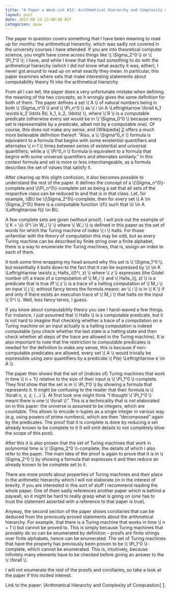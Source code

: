 ```yaml
---
title: "A Paper a Week-ish #12: Arithmetical Hierarchy and Complexity of Computation"
layout: post
date: 2015-08-19 23:00:00 BST
categories: apaw
---
```


The paper in question covers something that I have been meaning to read up for months: the arithmetical hierarchy, which was sadly not covered in the university courses I have attended. If you are into theoretical computer science, you might have come across things like \\( \Sigma_2^0 \\) or \\( \Pi_1^0 \\); I have, and while I knew that they had *something* to do with the arithmetical hierarchy (which I did not know what exactly it was, either), I never got around to read up on what exactly they mean. In particular, this paper examines where sets that make interesting statements about computability theory fit into the arithmetical hierarchy.

From all I can tell, the paper does a very unfortunate mistake when defining the meaning of the two concepts, as it wrongly gives the same definition for both of them. The paper defines a set \\( A \\) of natural numbers being in *both* \\( \Sigma_n^0 \\) and \\( \Pi_n^0 \\) as \\( i \in A \Leftrightarrow \forall k_1 \exists k_2 \ldots R(i, k_1, k_2, \ldots) \\), where \\( R \\) is a computable predicate (otherwise every set would be in \\( \Sigma_0^0 \\) because every set is representable by a predicate, albeit not by a computable one). Of course, this does not make any sense, and [Wikipedia] [2] offers a much more believable definition thereof: “Also, a \\( \Sigma^0_n \\) formula is equivalent to a formula that begins with some existential quantifiers and alternates \\( n-1 \\) times between series of existential and universal quantifiers; while a \\( \Pi^0_n \\) formula is equivalent to a formula that begins with some universal quantifiers and alternates similarly.” In this context formula and set is more or less interchangeable, as a formula describes the set of values that satisfy it. 

After clearing up this slight confusion, it also becomes possible to understand the rest of the paper. It defines the concept of a \\(\Sigma_n^0\\)-complete and \\(\Pi_n^0\\)-complete set as being a set that all sets of the respective class can be reduced to and that is in that class. Let, for example, \\(B\\) be \\(\Sigma_2^0\\)-complete, then for every set \\( A \in \Sigma_2^0\\) there is a computable function \\(f\\) such that \\(i \in A \Leftrightarrow f(i) \in B\\).  

A few complete sets are given (without proof). I will pick out the example of \\( K = \\{i: 0^i \in W_i \\} \\) where \\( W_i \\) is defined in this paper as the set of words for which the Turing machine of index \\( i \\) halts. For those unfamiliar with the theory of computation this may be odd, but as every Turing machine can be described by finite string over a finite alphabet, there is a way to enumerate the Turing machines, that is, assign an index to each of them.

It took some time wrapping my head around why this set is \\( \Sigma_1^0 \\), but essentially it boils down to the fact that it can be expressed by \\(i \in K \Leftrightarrow \exists z\; Halts_i(0^i, z) \\) where \\( z \\) expresses (the Gödel number of) a trace of a computation of \\( M_i \\) and \\( Halts_i(j, z) \\) is a predicate that is true iff \\( z \\) is a trace of a halting computation of \\( M_i \\) on input \\( j \\); without fancy terms the formula means: an \\( i \\) is in \\( K \\) if and only if there exists an execution trace of \\( M_i \\) that halts on the input \\( 0^i \\). Well, less fancy terms, I guess.

If you know about computability theory you see I hand-waved a few things. For instance, I just assumed that \\( Halts \\) is a computable predicate, but it is not hard to imagine that checking whether a trace of a computation on a Turing machine on an input actually is a halting computation is indeed computable (you check whether the last state is a halting state and then check whether all steps of the trace are allowed in the Turing machine). It is also important to note that the restriction to computable predicates is needed for the definition to make any sense, this is because if non-computable predicates are allowed, every set \\( A \\) would trivially be expressible using zero quantifiers by a predicate \\( P(e) \Leftrightarrow e \in A \\).

The paper then shows that the set of (indices of) Turing machines that work in time \\( n + 1\\) relative to the size of their input is \\( \Pi_1^0 \\)-complete. They first show that the set is in \\( \Pi_1^0 \\) by showing a formula that represents it. It might be confusing to the reader that their formula is \\( \forall n, x, z\; (…) \\). At first look one might think “I thought \\( \Pi_1^0 \\) meant there is one \\( \forall \\)”. This is a technicality that is not elaborated on in this paper: the universe is assumed to be integers, which are countable. This allows to encode n-tuples as a single integer in various way (e.g. using powers of prime numbers), which are then “decomposed” again by the predicates. The proof that it is complete is done by reducing a set already known to be complete to it (I will omit details to not completely blow the scope of this post).

After this it is also proven that the set of Turing machines that work in polynomial time is \\( \Sigma_2^0 \\)-complete, the details of which I also refer to the paper. The main idea of the proof is again to prove that it is in \\( \Sigma_2^0 \\) by showing a formula that expresses it and then reduce an already known to be complete set to it.

There are more proofs about properties of Turing machines and their place in the arithmetic hierarchy which I will not elaborate on in the interest of brevity, if you are interested in this sort of stuff I recommend reading the whole paper. One of them sadly references another paper which is behind a paywall, so it might be hard to really grasp what is going on (one has to trust the statement asserted with a reference to that paper is true).

Anyway, the second section of the paper shows corollaries that can be deduced from the previously proved statements about the arithmetical hierarchy. For example, that there is a Turing machine that works in time \\( n + 1 \\) but cannot be proved to. This is simply because Turing machines that provably do so can be enumerated by definition – proofs are finite strings over finite alphabets, hence can be enumerated. The set of Turing machines that have the property has previously been proven to be \\( \Pi_1^0 \\)-complete, which cannot be enumerated. This is, intuitively, because infinitely many elements have to be checked before giving an answer to the \\( \forall \\).

I will not enumerate the rest of the proofs and corollaries, so take a look at the paper if this incited interest.

Link to the paper: [Arithmetical Hierarchy and Complexity of Computation] [1]. 

[1]: http://ac.els-cdn.com/030439757990046X/1-s2.0-030439757990046X-main.pdf?_tid=8d461df0-3af7-11e5-b190-00000aab0f26&acdnat=1438727240_e94cac9c850a1694b487f1d244982147 "Arithmetical Hierarchy and Complexity of Computation Paper"
[2]: https://en.wikipedia.org/wiki/Arithmetical_hierarchy#The_arithmetical_hierarchy_of_formulas "Wikipedia: Arithmetical hierarchy"

